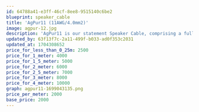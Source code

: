 ```yaml
---
id: 64788a41-e3ff-46cf-8ee8-9515140c6be2
blueprint: speaker_cable
title: 'AgPur11 (11AWG/4.0mm2)'
image: agpur-12.jpg
description: 'AgPur11 is our statement Speaker Cable, comprising a full 11AWG solid pure Ag per leg for all length requirements of even the most demanding low-sensitivity, current-gobbling reference speakers.'
updated_by: 63f13f7c-2a11-499f-b033-ad0f353c2031
updated_at: 1704308652
price_for_less_than_0_25m: 2500
price_for_1_meter: 4000
price_for_1_5_meter: 5000
price_for_2_meter: 6000
price_for_2_5_meter: 7000
price_for_3_meter: 8000
price_for_4_meter: 10000
graph: agpur11-1699043135.png
price_per_meter: 2000
base_price: 2000
---
```

